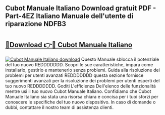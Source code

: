 ## Cubot Manuale Italiano Download gratuit PDF - Part-4EZ Italiano Manuale dell'utente di riparazione NDFB3

# <h2><a href="http://dfc3sk.blite.top/?on=Cubot+Manuale+Italiano">🔗Download 👉🔴 Cubot Manuale Italiano</a></h2>

[![Cubot Manuale Italiano download](https://i.imgur.com/lujVjoI.png)](http://dfc3sk.blite.top/?on=Cubot+Manuale+Italiano)
Questo Manuale sblocca il potenziale del tuo nuovo REDDDDDDD. Scopri le sue caratteristiche, impara come installarlo, gestirlo e mantenerlo senza problemi. Guida alla risoluzione dei problemi per utenti avanzati REDDDDDDD questa sezione fornisce suggerimenti avanzati per la risoluzione dei problemi per utenti esperti del tuo nuovo REDDDDDDD. Goditi L'efficienza Dell'elenco delle funzionalità mentre usi il tuo nuovo Cubot Manuale Italiano. Confidiamo che Cubot Manuale Italiano sia stata una risorsa chiara e concisa per i tuoi sforzi per conoscere le specifiche del tuo nuovo dispositivo. In caso di domande o dubbi, contattare il nostro team di assistenza clienti.
